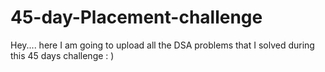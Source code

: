 # 45-day-Placement-challenge
Hey.... here I am going to upload all the DSA problems that I solved during this 45 days challenge : )  
